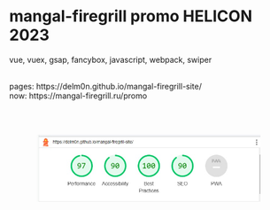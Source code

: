 # mangal-firegrill promo HELICON 2023

vue, vuex, gsap, fancybox, javascript, webpack, swiper

<br>
pages: https://delm0n.github.io/mangal-firegrill-site/
<br>
now: https://mangal-firegrill.ru/promo

<br><br>

<p align="center">
    <img style="max-width:80%" src="./3adf2a0e-bd49-4fd2-94c2-333bd9da28b8.jpg" >
</p>
